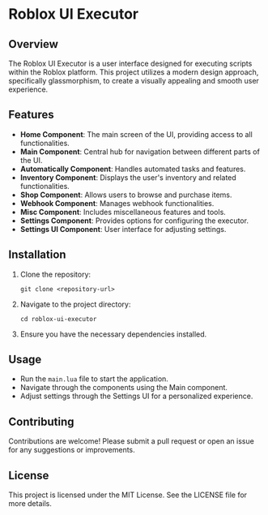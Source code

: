 # Roblox UI Executor

## Overview
The Roblox UI Executor is a user interface designed for executing scripts within the Roblox platform. This project utilizes a modern design approach, specifically glassmorphism, to create a visually appealing and smooth user experience.

## Features
- **Home Component**: The main screen of the UI, providing access to all functionalities.
- **Main Component**: Central hub for navigation between different parts of the UI.
- **Automatically Component**: Handles automated tasks and features.
- **Inventory Component**: Displays the user's inventory and related functionalities.
- **Shop Component**: Allows users to browse and purchase items.
- **Webhook Component**: Manages webhook functionalities.
- **Misc Component**: Includes miscellaneous features and tools.
- **Settings Component**: Provides options for configuring the executor.
- **Settings UI Component**: User interface for adjusting settings.

## Installation
1. Clone the repository:
   ```
   git clone <repository-url>
   ```
2. Navigate to the project directory:
   ```
   cd roblox-ui-executor
   ```
3. Ensure you have the necessary dependencies installed.

## Usage
- Run the `main.lua` file to start the application.
- Navigate through the components using the Main component.
- Adjust settings through the Settings UI for a personalized experience.

## Contributing
Contributions are welcome! Please submit a pull request or open an issue for any suggestions or improvements.

## License
This project is licensed under the MIT License. See the LICENSE file for more details.
